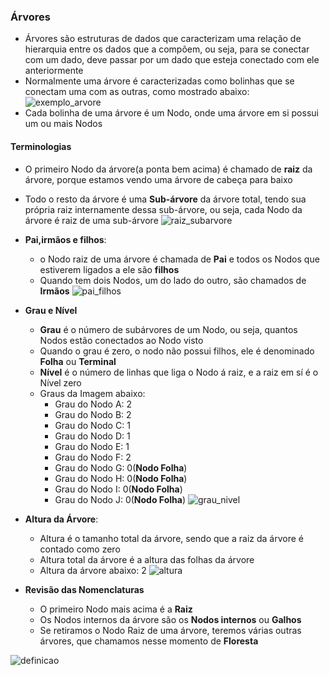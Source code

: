 ### Árvores

* Árvores são estruturas de dados que caracterizam uma relação de hierarquia entre os dados que a compõem, ou seja, para se conectar com um dado, deve passar por um dado que esteja conectado com ele anteriormente
* Normalmente uma árvore é caracterizadas como bolinhas que se conectam uma com as outras, como mostrado abaixo:
![exemplo_arvore](https://github.com/F4NT0/Algoritmos_Estrutura_Dados/wiki/imagens_arvores/arvore.png)
* Cada bolinha de uma árvore é um Nodo, onde uma árvore em si possui um ou mais Nodos

#### Terminologias

* O primeiro Nodo da árvore(a ponta bem acima) é chamado de **raiz** da árvore, porque estamos vendo uma árvore de cabeça para baixo
* Todo o resto da árvore é uma **Sub-árvore** da árvore total, tendo sua própria raiz internamente dessa sub-árvore, ou seja, cada Nodo da árvore é raiz de uma sub-árvore
![raiz_subarvore](https://github.com/F4NT0/Algoritmos_Estrutura_Dados/wiki/imagens_arvores/raiz.png)
* **Pai,irmãos e filhos**:
    * o Nodo raiz de uma árvore é chamada de **Pai** e todos os Nodos que estiverem ligados a ele são **filhos**
    * Quando tem dois Nodos, um do lado do outro, são chamados de **Irmãos**
![pai_filhos](https://github.com/F4NT0/Algoritmos_Estrutura_Dados/wiki/imagens_arvores/pai_filho.png)

* **Grau e Nível**
    * **Grau** é o número de subárvores de um Nodo, ou seja, quantos Nodos estão conectados ao Nodo visto
    * Quando o grau é zero, o nodo não possui filhos, ele é denominado **Folha** ou **Terminal**
    * **Nível** é o número de linhas que liga o Nodo á raiz, e a raiz em sí é o Nível zero
    * Graus da Imagem abaixo:
        * Grau do Nodo A: 2
        * Grau do Nodo B: 2
        * Grau do Nodo C: 1
        * Grau do Nodo D: 1
        * Grau do Nodo E: 1
        * Grau do Nodo F: 2
        * Grau do Nodo G: 0(**Nodo Folha**)
        * Grau do Nodo H: 0(**Nodo Folha**)
        * Grau do Nodo I: 0(**Nodo Folha**)
        * Grau do Nodo J: 0(**Nodo Folha**)
![grau_nivel](https://github.com/F4NT0/Algoritmos_Estrutura_Dados/wiki/imagens_arvores/grau_nivel.png)
* **Altura da Árvore**:
    * Altura é o tamanho total da árvore, sendo que a raiz da árvore é contado como zero
    * Altura total da árvore é a altura das folhas da árvore
    * Altura da árvore abaixo: 2
![altura](https://github.com/F4NT0/Algoritmos_Estrutura_Dados/wiki/imagens_arvores/altura.png)

* **Revisão das Nomenclaturas**
    * O primeiro Nodo mais acima é a **Raiz**
    * Os Nodos internos da árvore são os **Nodos internos** ou  **Galhos**
    * Se retiramos o Nodo Raiz de uma árvore, teremos várias outras árvores, que chamamos nesse momento de **Floresta**

![definicao](https://github.com/F4NT0/Algoritmos_Estrutura_Dados/wiki/imagens_arvores/Definicao.png)